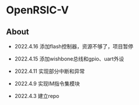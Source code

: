 # OpenRSIC-V

## About

* 2022.4.16 添加flash控制器，资源不够了，项目暂停

* 2022.4.15 添加wishbone总线和gpio、uart外设

* 2022.4.11 实现部分中断和异常

* 2022.4.9 实现IM指令集模块

* 2022.4.3 建立repo